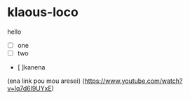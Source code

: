 # klaous-loco
 hello 
 - [ ] one 
 - [ ] two 
 - [ ]kanena
 
 (ena link pou mou aresei) (https://www.youtube.com/watch?v=lq7d6l9UYxE)

